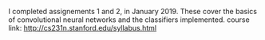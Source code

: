 I completed assignements 1 and 2, in January 2019. These cover the basics of convolutional neural networks and the classifiers implemented. 
course link: http://cs231n.stanford.edu/syllabus.html
